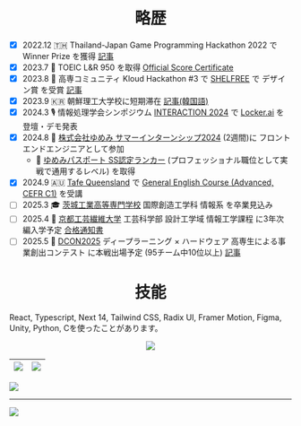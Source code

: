 <!--
**ReoHakase/ReoHakase** is a ✨ _special_ ✨ repository because its `README.md` (this file) appears on your GitHub profile.

Here are some ideas to get you started:

- 🔭 I’m currently working on ...
- 🌱 I’m currently learning ...
- 👯 I’m looking to collaborate on ...
- 🤔 I’m looking for help with ...
- 💬 Ask me about ...
- 📫 How to reach me: ...
- 😄 Pronouns: ...
- ⚡ Fun fact: ...
-->

<div align="center">
  <h1>略歴</h1>
</div>

- [x] 2022.12 🇹🇭 Thailand-Japan Game Programming Hackathon 2022 で Winner Prize を獲得 [記事](https://www.ibaraki-ct.ac.jp/info/archives/59235)
- [x] 2023.7 📝 TOEIC L&R 950 を取得 [Official Score Certificate](https://iibc.cloudcerts.jp/viewer/cert/5aJemlWBgNAqgu68NgOA5VmIbVAVQ8JR2LBEEoblz0YKCvnjZ55nXNfxjV0xvxJo)
- [x] 2023.8 🎉 高専コミュニティ Kloud Hackathon #3 で [SHELFREE](https://github.com/nitic-pbl-p4/shelfree) で デザイン賞 を受賞 [記事](https://kloud.community/Report/kloud-hackathon-3) 
- [x] 2023.9 🇰🇷 朝鮮理工大学校に短期滞在 [記事(韓国語)](http://m.jndn.com/article.php?aid=1693879211368862007)
- [x] 2024.3 🎙️ 情報処理学会シンポジウム [INTERACTION 2024](https://www.interaction-ipsj.org/2024/) で [Locker.ai](https://github.com/nitic-pbl-p8/lockerai) を 登壇・デモ発表
- [x] 2024.8 💼 [株式会社ゆめみ サマーインターンシップ2024](https://hrmos.co/pages/yumemi/jobs/12345678901234567894 ) (2週間)に フロントエンドエンジニアとして参加
  - 📃 [ゆめみパスポート SS認定ランカー](https://hrmos.co/pages/yumemi/jobs/101000000010) (プロフェッショナル職位として実戦で通用するレベル) を取得
- [x] 2024.9 🇦🇺 [Tafe Queensland](https://tafeqld.edu.au/) で [General English Course \(Advanced, CEFR C1\)](https://tafeqld.edu.au/course/18/18233/general-english) を受講
- [ ] 2025.3 🎓 [茨城工業高等専門学校](https://www.ibaraki-ct.ac.jp/) 国際創造工学科 情報系 を卒業見込み
- [ ] 2025.4 🌸 [京都工芸繊維大学](https://www.kit.ac.jp/) 工芸科学部 設計工学域 情報工学課程 に3年次編入学予定 [合格通知書](https://github.com/ReoHakase/ReoHakase/blob/main/%E5%90%88%E6%A0%BC%E9%80%9A%E7%9F%A5%E6%9B%B8_186005_%EF%BC%93%E5%B9%B4%E6%AC%A1%E7%B7%A8%E5%85%A5%E5%AD%A6%E8%A9%A6%E9%A8%93%EF%BC%88%E6%8E%A8%E8%96%A6%EF%BC%89_%E6%83%85%E5%A0%B1%E5%B7%A5%E5%AD%A6%E8%AA%B2%E7%A8%8B.pdf)
- [ ] 2025.5 🏦 [DCON2025](https://dcon.ai/teams/) ディープラーニング × ハードウェア 高専生による事業創出コンテスト に本戦出場予定 (95チーム中10位以上) [記事](https://dcon.ai/news/20250220001/)

<div align="center">
  <h1>技能</h1>
</div>

React, Typescript, Next 14, Tailwind CSS, Radix UI, Framer Motion, Figma, Unity, Python, Cを使ったことがあります。

<p align="center">
  <a href="https://skillicons.dev">
    <img src="https://skillicons.dev/icons?i=c,java,python,typescript,nextjs,tailwind,elysia,prisma,postgres,git,docker,raspberrypi,arduino,unity,figma" />
  </a>
</p>

|![](https://github-readme-stats.vercel.app/api?username=ReoHakase&theme=dark&hide_border=true&include_all_commits=false&count_private=false)|![](https://github-readme-streak-stats.herokuapp.com/?user=ReoHakase&theme=dark&hide_border=true)|
| :---: | :---: |

![](https://github-profile-trophy.vercel.app/?username=ReoHakase&theme=tokyonight&no-frame=true&no-bg=true&margin-w=4)

---
[![](https://visitcount.itsvg.in/api?id=ReoHakase&icon=8&color=12)](https://visitcount.itsvg.in)

<!-- Proudly created with GPRM ( https://gprm.itsvg.in ) -->
